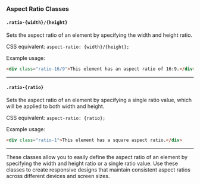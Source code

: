 
### Aspect Ratio Classes

#### `.ratio-{width}/{height}`

Sets the aspect ratio of an element by specifying the width and height ratio.

CSS equivalent: `aspect-ratio: {width}/{height};`

Example usage:
```html
<div class="ratio-16/9">This element has an aspect ratio of 16:9.</div>
```

---

#### `.ratio-{ratio}`

Sets the aspect ratio of an element by specifying a single ratio value, which will be applied to both width and height.

CSS equivalent: `aspect-ratio: {ratio};`

Example usage:
```html
<div class="ratio-1">This element has a square aspect ratio.</div>
```

---

These classes allow you to easily define the aspect ratio of an element by specifying the width and height ratio or a single ratio value. Use these classes to create responsive designs that maintain consistent aspect ratios across different devices and screen sizes.

